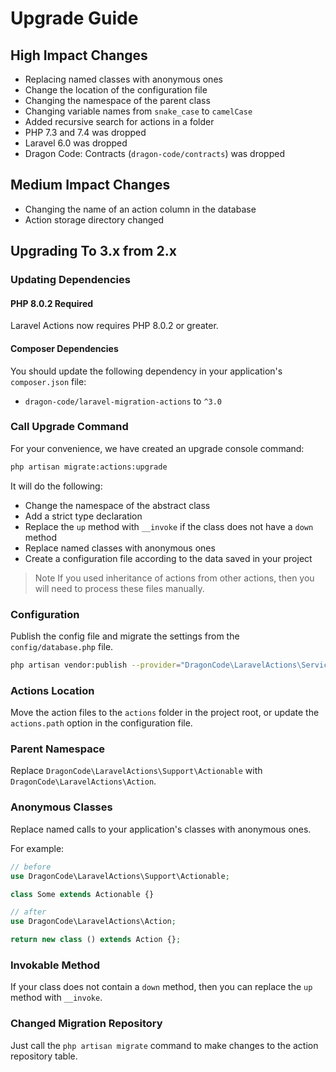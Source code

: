 # Upgrade Guide

## High Impact Changes

- Replacing named classes with anonymous ones
- Change the location of the configuration file
- Changing the namespace of the parent class
- Changing variable names from `snake_case` to `camelCase`
- Added recursive search for actions in a folder
- PHP 7.3 and 7.4 was dropped
- Laravel 6.0 was dropped
- Dragon Code: Contracts (`dragon-code/contracts`) was dropped

## Medium Impact Changes

- Changing the name of an action column in the database
- Action storage directory changed

## Upgrading To 3.x from 2.x

### Updating Dependencies

#### PHP 8.0.2 Required

Laravel Actions now requires PHP 8.0.2 or greater.

#### Composer Dependencies

You should update the following dependency in your application's `composer.json` file:

- `dragon-code/laravel-migration-actions` to `^3.0`

### Call Upgrade Command

For your convenience, we have created an upgrade console command:

```bash
php artisan migrate:actions:upgrade
```

It will do the following:

- Change the namespace of the abstract class
- Add a strict type declaration
- Replace the `up` method with `__invoke` if the class does not have a `down` method
- Replace named classes with anonymous ones
- Create a configuration file according to the data saved in your project

> Note
> If you used inheritance of actions from other actions, then you will need to process these files manually.

### Configuration

Publish the config file and migrate the settings from the `config/database.php` file.

```bash
php artisan vendor:publish --provider="DragonCode\LaravelActions\ServiceProvider"
```

### Actions Location

Move the action files to the `actions` folder in the project root, or update the `actions.path` option in the configuration file.


### Parent Namespace

Replace `DragonCode\LaravelActions\Support\Actionable` with `DragonCode\LaravelActions\Action`.

### Anonymous Classes

Replace named calls to your application's classes with anonymous ones.

For example:

```php
// before
use DragonCode\LaravelActions\Support\Actionable;

class Some extends Actionable {}

// after
use DragonCode\LaravelActions\Action;

return new class () extends Action {};
```

### Invokable Method

If your class does not contain a `down` method, then you can replace the `up` method with `__invoke`.

### Changed Migration Repository

Just call the `php artisan migrate` command to make changes to the action repository table. 
